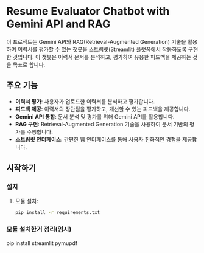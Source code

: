 # Resume Evaluator Chatbot with Gemini API and RAG

이 프로젝트는 Gemini API와 RAG(Retrieval-Augmented Generation) 기술을 활용하여 이력서를 평가할 수 있는 챗봇을 스트림릿(Streamlit) 플랫폼에서 작동하도록 구현한 것입니다. 이 챗봇은 이력서 문서를 분석하고, 평가하여 유용한 피드백을 제공하는 것을 목표로 합니다.

## 주요 기능

- **이력서 평가**: 사용자가 업로드한 이력서를 분석하고 평가합니다.
- **피드백 제공**: 이력서의 장단점을 평가하고, 개선할 수 있는 피드백을 제공합니다.
- **Gemini API 통합**: 문서 분석 및 평가를 위해 Gemini API를 활용합니다.
- **RAG 구현**: Retrieval-Augmented Generation 기술을 사용하여 문서 기반의 평가를 수행합니다.
- **스트림릿 인터페이스**: 간편한 웹 인터페이스를 통해 사용자 친화적인 경험을 제공합니다.

## 시작하기

### 설치

1. 모듈 설치:
   ```bash
   pip install -r requirements.txt


### 모듈 설치한거 정리(임시)
pip install streamlit pymupdf
